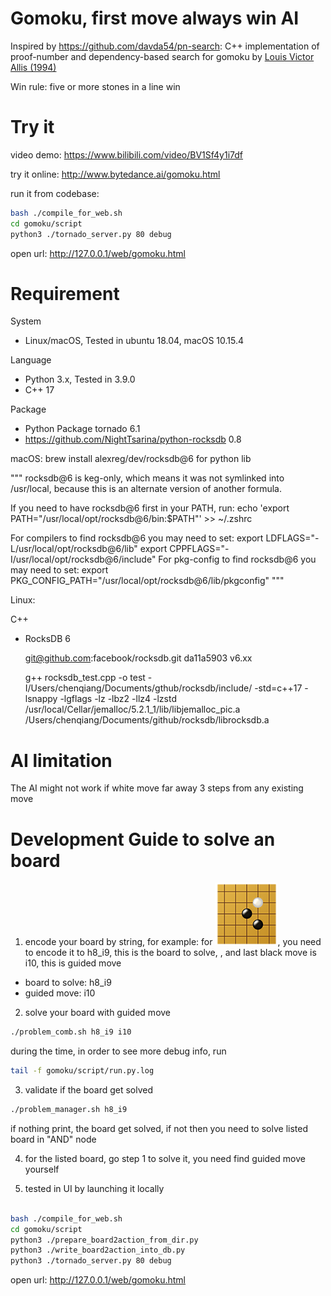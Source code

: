 # Gomoku, first move always win AI 
Inspired by https://github.com/davda54/pn-search: C++ implementation of proof-number and dependency-based search for gomoku by [Louis Victor Allis (1994)](http://fragrieu.free.fr/SearchingForSolutions.pdf)

Win rule: five or more stones in a line win

# Try it 
video demo: https://www.bilibili.com/video/BV1Sf4y1i7df

try it online: http://www.bytedance.ai/gomoku.html

run it from codebase: 
```bash
bash ./compile_for_web.sh
cd gomoku/script
python3 ./tornado_server.py 80 debug
```
open url: http://127.0.0.1/web/gomoku.html


# Requirement
System
- Linux/macOS, Tested in ubuntu 18.04, macOS 10.15.4

Language
- Python 3.x, Tested in 3.9.0
- C++ 17

Package
- Python Package tornado 6.1
- https://github.com/NightTsarina/python-rocksdb 0.8

macOS: brew install alexreg/dev/rocksdb@6 for python lib

"""
rocksdb@6 is keg-only, which means it was not symlinked into /usr/local,
because this is an alternate version of another formula.

If you need to have rocksdb@6 first in your PATH, run:
    echo 'export PATH="/usr/local/opt/rocksdb@6/bin:$PATH"' >> ~/.zshrc

For compilers to find rocksdb@6 you may need to set:
    export LDFLAGS="-L/usr/local/opt/rocksdb@6/lib"
    export CPPFLAGS="-I/usr/local/opt/rocksdb@6/include"
For pkg-config to find rocksdb@6 you may need to set:
    export PKG_CONFIG_PATH="/usr/local/opt/rocksdb@6/lib/pkgconfig"
"""

Linux: 

C++
- RocksDB 6

    git@github.com:facebook/rocksdb.git da11a5903 v6.xx

    g++ rocksdb_test.cpp -o test -I/Users/chenqiang/Documents/gthub/rocksdb/include/ -std=c++17 -lsnappy -lgflags -lz -lbz2 -llz4 -lzstd /usr/local/Cellar/jemalloc/5.2.1_1/lib/libjemalloc_pic.a  /Users/chenqiang/Documents/github/rocksdb/librocksdb.a




# AI limitation
The AI might not work if white move far away 3 steps from any existing move

# Development Guide to solve an board
1. encode your board by string,
for example: for ![](./opennings/pu_yue.png), you need to encode it to h8_i9, 
this is the board to solve,
, and last black move is i10, this is guided move
- board to solve: h8_i9
- guided move: i10

2. solve your board with guided move
```bash
./problem_comb.sh h8_i9 i10
```

during the time, in order to see more debug info, run
```bash
tail -f gomoku/script/run.py.log
```


3. validate if the board get solved
```bash
./problem_manager.sh h8_i9
```
if nothing print, the board get solved, if not then you need to solve
listed board in "AND" node

4. for the listed board, go step 1 to solve it, you need find guided move yourself

5. tested in UI by launching it locally
```bash

bash ./compile_for_web.sh
cd gomoku/script
python3 ./prepare_board2action_from_dir.py
python3 ./write_board2action_into_db.py
python3 ./tornado_server.py 80 debug
```
open url: http://127.0.0.1/web/gomoku.html
